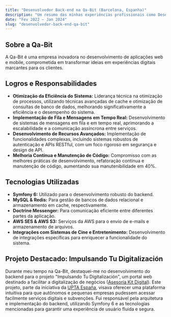 ```yaml
---
title: "Desenvolvedor Back-end na Qa-Bit (Barcelona, Espanha)"
description: "Um resumo das minhas experiências profissionais como Desenvolvedor Back-end & Blockchain na Qa-Bit, detalhando responsabilidades, tecnologias utilizadas e um projeto destacado."
date: "Fev 2022 — Jan 2024"
slug: "desenvolvedor-back-end-qa-bit"
---
```


## Sobre a Qa-Bit
A Qa-Bit é uma empresa inovadora no desenvolvimento de aplicações web e mobile, comprometida em transformar ideias em experiências digitais marcantes para os clientes.

## Logros e Responsabilidades
- **Otimização da Eficiência do Sistema:** Liderança técnica na otimização de processos, utilizando técnicas avançadas de cache e otimização de consultas de banco de dados, melhorando significativamente a eficiência e o desempenho do sistema.
- **Implementação de Fila e Mensagens em Tempo Real:** Desenvolvimento de sistemas de mensagens em fila e em tempo real, aprimorando a escalabilidade e a comunicação assíncrona entre serviços.
- **Desenvolvimento de Recursos Avançados:** Implementação de funcionalidades complexas, incluindo sistemas robustos de autenticação e APIs RESTful, com um foco rigoroso em segurança e design de API.
- **Melhoria Contínua e Manutenção de Código:** Compromisso com as melhores práticas de desenvolvimento, refatoração contínua e manutenção de código, aumentando sua manutenibilidade em 40%.

## Tecnologias Utilizadas
- **Symfony 6:** Utilizado para o desenvolvimento robusto do backend.
- **MySQL & Redis:** Para gestão de bancos de dados relacional e armazenamento em cache, respectivamente.
- **Doctrine Messenger:** Para comunicação eficiente entre diferentes partes da aplicação.
- **AWS SES & AWS S3:** Serviços da AWS para o envio de e-mails e armazenamento de arquivos.
- **Integrações com Sistemas de Cine e Entretenimento:** Desenvolvimento de integrações específicas para enriquecer a funcionalidade do sistema.

## Projeto Destacado: Impulsando Tu Digitalización
Durante meu tempo na Qa-Bit, destaquei-me no desenvolvimento do backend para o projeto "Impulsando Tu Digitalización", um portal web destinado a facilitar a digitalização de negócios ([Asesoría Kit Digital](https://www.asesoriakitdigital-upta.com/auth/login)). Este projeto, parte da iniciativa da [UPTA España](https://upta.es/proyecto/impulsando-tu-digitalizacion/), visava oferecer uma plataforma intuitiva para que autônomos e pequenas empresas pudessem acessar facilmente serviços digitais e subvenções. Fui responsável pela arquitetura e implementação do backend, utilizando Symfony 6 e as tecnologias mencionadas para garantir uma experiência de usuário fluida e segura.

